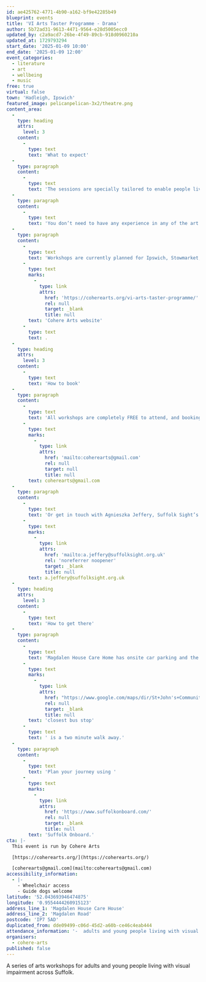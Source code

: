 ```yaml
---
id: ae425762-4771-4b90-a162-bf9e42285b49
blueprint: events
title: 'VI Arts Taster Programme - Drama'
author: 5b72ad31-9613-4471-9564-e28d5005ecc0
updated_by: c2a9acd7-26be-4f49-89cb-918d0960210a
updated_at: 1729793294
start_date: '2025-01-09 10:00'
end_date: '2025-01-09 12:00'
event_categories:
  - literature
  - art
  - wellbeing
  - music
free: true
virtual: false
town: 'Hadleigh, Ipswich'
featured_image: pelicanpelican-3x2/theatre.png
content_area:
  -
    type: heading
    attrs:
      level: 3
    content:
      -
        type: text
        text: 'What to expect'
  -
    type: paragraph
    content:
      -
        type: text
        text: 'The sessions are specially tailored to enable people living with sight loss and their companions to try their hand at drama, art, singing and seated yoga. All workshops are supported by trained Suffolk Sight volunteers.'
  -
    type: paragraph
    content:
      -
        type: text
        text: 'You don’t need to have any experience in any of the art forms, and all activities are optional. There will be time afterwards to enjoy social time with complimentary refreshments. Guide dogs are very welcome.'
  -
    type: paragraph
    content:
      -
        type: text
        text: 'Workshops are currently planned for Ipswich, Stowmarket, Hadleigh, Mildenhall and Bury St Edmunds, with more dates and locations to follow soon. Full details of the programme so far can be found on the '
      -
        type: text
        marks:
          -
            type: link
            attrs:
              href: 'https://coherearts.org/vi-arts-taster-programme/'
              rel: null
              target: _blank
              title: null
        text: 'Cohere Arts website'
      -
        type: text
        text: .
  -
    type: heading
    attrs:
      level: 3
    content:
      -
        type: text
        text: 'How to book'
  -
    type: paragraph
    content:
      -
        type: text
        text: 'All workshops are completely FREE to attend, and booking is not required but if you would like to find out more, please email us at '
      -
        type: text
        marks:
          -
            type: link
            attrs:
              href: 'mailto:coherearts@gmail.com'
              rel: null
              target: null
              title: null
        text: coherearts@gmail.com
  -
    type: paragraph
    content:
      -
        type: text
        text: 'Or get in touch with Agnieszka Jeffery, Suffolk Sight’s Social Club and Volunteer Co-ordinator by emailing '
      -
        type: text
        marks:
          -
            type: link
            attrs:
              href: 'mailto:a.jeffery@suffolksight.org.uk'
              rel: 'noreferrer noopener'
              target: _blank
              title: null
        text: a.jeffery@suffolksight.org.uk
  -
    type: heading
    attrs:
      level: 3
    content:
      -
        type: text
        text: 'How to get there'
  -
    type: paragraph
    content:
      -
        type: text
        text: 'Magdalen House Care Home has onsite car parking and the '
      -
        type: text
        marks:
          -
            type: link
            attrs:
              href: "https://www.google.com/maps/dir/St+John's+Community+Centre,+St+John's+Cl,+Mildenhall,+Bury+St+Edmunds,+Bury+Saint+Edmunds+IP28+7NX/Clare+Close,+Mildenhall,+Bury+Saint+Edmunds+IP28+7NW/@52.3506528,0.5188653,18z/data=!3m1!4b1!4m14!4m13!1m5!1m1!1s0x47d8476595253a6f:0xd3063c73c38ad4b8!2m2!1d0.5180235!2d52.3506945!1m5!1m1!1s0x47d847655275ff7f:0x1ed2ae3d37a4da78!2m2!1d0.522241!2d52.350208!3e2?entry=ttu"
              rel: null
              target: _blank
              title: null
        text: 'closest bus stop'
      -
        type: text
        text: ' is a two minute walk away.'
  -
    type: paragraph
    content:
      -
        type: text
        text: 'Plan your journey using '
      -
        type: text
        marks:
          -
            type: link
            attrs:
              href: 'https://www.suffolkonboard.com/'
              rel: null
              target: _blank
              title: null
        text: 'Suffolk Onboard.'
cta: |-
  This event is run by Cohere Arts

  [https://coherearts.org/](https://coherearts.org/)

  [coherearts@gmail.com](mailto:coherearts@gmail.com)
accessibility_information:
  - |-
    - Wheelchair access
    - Guide dogs welcome
latitude: '52.043693946474875'
longitude: '0.9554444260915123'
address_line_1: 'Magdalen House Care House'
address_line_2: 'Magdalen Road'
postcode: 'IP7 5AD'
duplicated_from: dde09499-c06d-45d2-a60b-ce46c4eab444
attendance_information: '-  adults and young people living with visual impairment'
organisers:
  - cohere-arts
published: false
---
```

A series of arts workshops for adults and young people living with visual impairment across Suffolk.